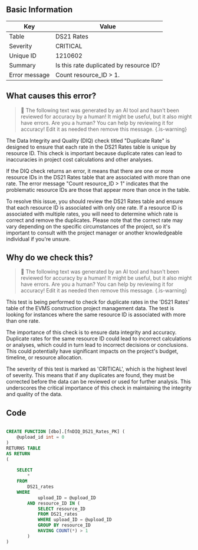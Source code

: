 ## Basic Information
| Key         | Value          |
|-------------|----------------|
| Table       | DS21 Rates |
| Severity    | CRITICAL |
| Unique ID   | 1210602   |
| Summary     | Is this rate duplicated by resource ID? |
| Error message | Count resource_ID > 1. |

## What causes this error?

> :robot: The following text was generated by an AI tool and hasn't been reviewed for accuracy by a human! It might be useful, but it also might have errors. Are you a human? You can help by reviewing it for accuracy! Edit it as needed then remove this message.
{.is-warning}

The Data Integrity and Quality (DIQ) check titled "Duplicate Rate" is designed to ensure that each rate in the DS21 Rates table is unique by resource ID. This check is important because duplicate rates can lead to inaccuracies in project cost calculations and other analyses.

If the DIQ check returns an error, it means that there are one or more resource IDs in the DS21 Rates table that are associated with more than one rate. The error message "Count resource_ID > 1" indicates that the problematic resource IDs are those that appear more than once in the table.

To resolve this issue, you should review the DS21 Rates table and ensure that each resource ID is associated with only one rate. If a resource ID is associated with multiple rates, you will need to determine which rate is correct and remove the duplicates. Please note that the correct rate may vary depending on the specific circumstances of the project, so it's important to consult with the project manager or another knowledgeable individual if you're unsure.
## Why do we check this?

> :robot: The following text was generated by an AI tool and hasn't been reviewed for accuracy by a human! It might be useful, but it also might have errors. Are you a human? You can help by reviewing it for accuracy! Edit it as needed then remove this message.
{.is-warning}

This test is being performed to check for duplicate rates in the 'DS21 Rates' table of the EVMS construction project management data. The test is looking for instances where the same resource ID is associated with more than one rate. 

The importance of this check is to ensure data integrity and accuracy. Duplicate rates for the same resource ID could lead to incorrect calculations or analyses, which could in turn lead to incorrect decisions or conclusions. This could potentially have significant impacts on the project's budget, timeline, or resource allocation.

The severity of this test is marked as 'CRITICAL', which is the highest level of severity. This means that if any duplicates are found, they must be corrected before the data can be reviewed or used for further analysis. This underscores the critical importance of this check in maintaining the integrity and quality of the data.
## Code

```sql

CREATE FUNCTION [dbo].[fnDIQ_DS21_Rates_PK] (
	@upload_id int = 0
)
RETURNS TABLE
AS RETURN
(
	
	SELECT 
		*
	FROM 
		DS21_rates
	WHERE 
			upload_ID = @upload_ID
		AND resource_ID IN (
			SELECT resource_ID
			FROM DS21_rates
			WHERE upload_ID = @upload_ID
			GROUP BY resource_ID
			HAVING COUNT(*) > 1
		)
)
```
